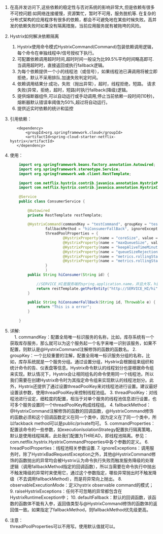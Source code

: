 1.  在高并发访问下,这些依赖的稳定性与否对系统的影响非常大,但是依赖有很多不可控问题:如网络连接缓慢，资源繁忙，暂时不可用，服务脱机等.
    在复杂的分布式架构的应用程序有很多的依赖，都会不可避免地在某些时候失败。高并发的依赖失败时如果没有隔离措施，当前应用服务就有被拖垮的风险。
2.  Hystrix如何解决依赖隔离  
       1.   Hystrix使用命令模式HystrixCommand(Command)包装依赖调用逻辑，每个命令在单独线程中/信号授权下执行。  
       2.   可配置依赖调用超时时间,超时时间一般设为比99.5%平均时间略高即可.当调用超时时，直接返回或执行fallback逻辑。  
       3.   为每个依赖提供一个小的线程池（或信号），如果线程池已满调用将被立即拒绝，默认不采用排队.加速失败判定时间。  
       4.   依赖调用结果分:成功，失败（抛出异常），超时，线程拒绝，短路。 请求失败(异常，拒绝，超时，短路)时执行fallback(降级)逻辑。  
       5.   提供熔断器组件,可以自动运行或手动调用,停止当前依赖一段时间(10秒)，熔断器默认错误率阈值为50%,超过将自动运行。  
       6.   提供近实时依赖的统计和监控

3.  引用依赖： 
     ```
        <dependency>
        	<groupId>org.springframework.cloud</groupId>
        	<artifactId>spring-cloud-starter-netflix-hystrix</artifactId>
        </dependency>
    ```
4.  使用：
    ```java
        import org.springframework.beans.factory.annotation.Autowired;
        import org.springframework.stereotype.Service;
        import org.springframework.web.client.RestTemplate;
        
        import com.netflix.hystrix.contrib.javanica.annotation.HystrixProperty;
        import com.netflix.hystrix.contrib.javanica.annotation.HystrixCommand;
        
        @Service
        public class ConsumerService {
        
            @Autowired
            private RestTemplate restTemplate;
        
            @HystrixCommand(commandKey = "testCommand", groupKey = "testGroup", threadPoolKey = "testThreadKey",
                    fallbackMethod = "hiConsumerFallBack", ignoreExceptions = {NullPointerException.class},
                    threadPoolProperties = {
                            @HystrixProperty(name = "coreSize", value = "30"),
                            @HystrixProperty(name = "maxQueueSize", value = "101"),
                            @HystrixProperty(name = "keepAliveTimeMinutes", value = "2"),
                            @HystrixProperty(name = "queueSizeRejectionThreshold", value = "15"),
                            @HystrixProperty(name = "metrics.rollingStats.numBuckets", value = "12"),
                            @HystrixProperty(name = "metrics.rollingStats.timeInMilliseconds", value = "1440")
                    }
                    )
            public String hiConsumer(String id) {
                
                //SERVICE_HI是服务端的spring.application.name，并且大写，hi为服务端提供的接口
                return restTemplate.getForEntity("http://SERVICE_HI/hi", String.class).getBody();
            }
            
            public String hiConsumerFallBack(String id, Throwable e) {
                return "This is a error";
            }
        
        }

    ```        
5.  详解:  
    　1.  commandKey：配置全局唯一标识服务的名称，比如，库存系统有一个获取库存服务，那么就可以为这个服务起一个名字来唯一识别该服务，如果不配置，则默认是@HystrixCommand注解修饰的函数的函数名。
      2.  groupKey：一个比较重要的注解，配置全局唯一标识服务分组的名称，比如，库存系统就是一个服务分组。通过设置分组，Hystrix会根据组来组织和统计命令的告、仪表盘等信息。Hystrix命令默认的线程划分也是根据命令组来实现。默认情况下，Hystrix会让相同组名的命令使用同一个线程池，所以我们需要在创建Hystrix命令时为其指定命令组来实现默认的线程池划分。此外，Hystrix还提供了通过设置threadPoolKey来对线程池进行设置。建议最好设置该参数，使用threadPoolKey来控制线程池组。
      3.  threadPoolKey：对线程池进行设定，细粒度的配置，相当于对单个服务的线程池信息进行设置，也可多个服务设置同一个threadPoolKey构成线程组。
      4.  fallbackMethod：@HystrixCommand注解修饰的函数的回调函数，@HystrixCommand修饰的函数必须和这个回调函数定义在同一个类中，因为定义在了同一个类中，所以fackback method可以是public/private均可。
      5.  commandProperties：配置该命令的一些参数，如executionIsolationStrategy配置执行隔离策略，默认是使用线程隔离，此处我们配置为THREAD，即线程池隔离。参见：com.netflix.hystrix.HystrixCommandProperties中各个参数的定义。
      6.  hreadPoolProperties：线程池相关参数设置.
      7.  ignoreExceptions：调用服务时，除了HystrixBadRequestException之外，其他@HystrixCommand修饰的函数抛出的异常均会被Hystrix认为命令执行失败而触发服务降级的处理逻辑（调用fallbackMethod指定的回调函数），所以当需要在命令执行中抛出不触发降级的异常时来使用它，通过这个参数指定，哪些异常抛出时不触发降级（不去调用fallbackMethod），而是将异常向上抛出。
      8.  observableExecutionMode：定义hystrix observable command的模式；
      9.  raiseHystrixExceptions：任何不可忽略的异常都包含在HystrixRuntimeException中；
      10. defaultFallback：默认的回调函数，该函数的函数体不能有入参，返回值类型与@HystrixCommand修饰的函数体的返回值一致。如果指定了fallbackMethod，则fallbackMethod优先级更高。
6.  注意：  
     threadPoolProperties可以不用写。使用默认值就可以。
     